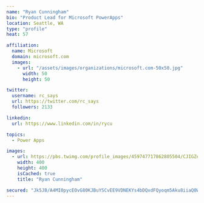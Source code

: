 ```yaml
---
name: "Ryan Cunningham"
bio: "Product Lead for Microsoft PowerApps"
location: Seattle, WA
type: "profile"
heat: 57

affiliation:
  name: Microsoft
  domain: microsoft.com
  images:
    - url: "/assets/images/organizations/microsoft.com-50x50.jpg"
      width: 50
      height: 50

twitter:
  username: rc_says
  url: https://twitter.com/rc_says
  followers: 2133

linkedin:
  url: https://www.linkedin.com/in/rycu

topics:
  - Power Apps

images:
  - url: https://pbs.twimg.com/profile_images/459747717862805504/CJIGZejd_400x400.png
    width: 400
    height: 400
    isCached: true
    title: "Ryan Cunningham"

secured: "Jk5JB/A4MI0pycEOvG80KJBuYSCvEE9VDNEKYs4bDQxdFQyoqm5Aku8iiaQ0WUBghMgso8m1MnPXE1l7okzZg/Ddo6qaT+Liusqfx8vg5iFDRUgBaBEuEGnsWg/cglOYDpRjO/9l5019j0Qac7ls02YprMedJSZANxz7pezZ13hpf5D2QG/BktZYOgjyfNTyYpDS1A3KWE/THd+iCGuxUGnPD2Z4vVGB7GAmNILgRsBwryJs7/eTa5XLY0Zgdm11XS8hxSJmz9iW072EVjqRQupeQlofPwwVXwOAl2LPyf7n+zulXjz9X8f1UHl4ueogqSTkeaTObQCSJdv7oYBtGBfelBSdZD7zWWRNQ7CZSsVqbnmAek9klJs5tliUtUmaOdQ5OpTV9TKP07IQiHhIxNv2qsN+C5X2XZ9E1RKtjoo=;JY0C8OnMHrOQr18d6YupGw=="
---
```


